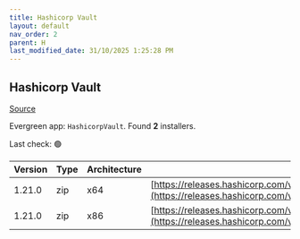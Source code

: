 ```yaml
---
title: Hashicorp Vault
layout: default
nav_order: 2
parent: H
last_modified_date: 31/10/2025 1:25:28 PM
---
```


## Hashicorp Vault

[Source](https://www.vaultproject.io/)

Evergreen app: `HashicorpVault`. Found **2** installers.

Last check: 🟢

| Version | Type | Architecture | URI                                                                                                                                                      |
| ------- | ---- | ------------ | -------------------------------------------------------------------------------------------------------------------------------------------------------- |
| 1.21.0  | zip  | x64          | [https://releases.hashicorp.com/vault/1.21.0/vault_1.21.0_windows_amd64.zip](https://releases.hashicorp.com/vault/1.21.0/vault_1.21.0_windows_amd64.zip) |
| 1.21.0  | zip  | x86          | [https://releases.hashicorp.com/vault/1.21.0/vault_1.21.0_windows_386.zip](https://releases.hashicorp.com/vault/1.21.0/vault_1.21.0_windows_386.zip)     |
